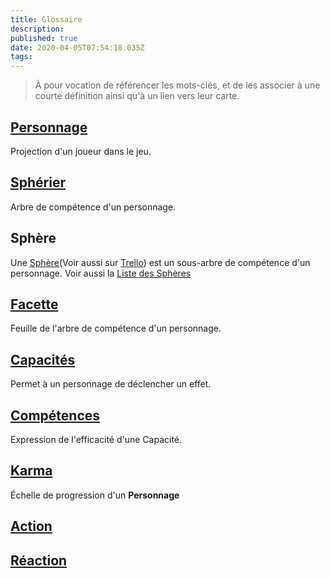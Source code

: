 ```yaml
---
title: Glossaire
description: 
published: true
date: 2020-04-05T07:54:18.035Z
tags: 
---
```


> À pour vocation de référencer les mots-clés, et de les associer à une courte définition ainsi qu'à un lien vers leur carte. 

## [Personnage](/spherier/reference/regles/personnage)[](https://trello.com/c/j5txrEnh) 
Projection d'un joueur dans le jeu.

## [Sphérier](/spherier/reference/regles/personnage#spherier)[](https://trello.com/c/bNZnhEeY) 
Arbre de compétence d'un personnage. 

## Sphère
Une [Sphère][](Voir aussi sur [Trello][Sphère.trello]) est un sous-arbre de compétence d'un personnage.
Voir aussi la [Liste des Sphères][]

[Sphère]: /spherier/reference/regles/personnage#spheres
[Sphère.trello]: https://trello.com/c/ZJVIytbL
[Liste des Sphères]: /spherier/reference/listes/spheres

## [Facette](/spherier/reference/regles/personnage#facette)[](https://trello.com/c/nNBTIelT)
Feuille de l'arbre de compétence d'un personnage. 

## [Capacités](/spherier/reference/regles/capacites)[](https://trello.com/c/EUJsvYrZ)
Permet à un personnage de déclencher un effet. 

## [Compétences](/spherier/reference/regles/competences)[](https://trello.com/c/udzuobSo)
Expression de l'efficacité d'une Capacité.

## [Karma](https://trello.com/c/Fv26adNT)
Échelle de progression d'un **Personnage**

## [Action](https://trello.com/c/MPbgE0oE)

## [Réaction](https://trello.com/c/vcCvdkOI)